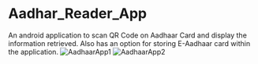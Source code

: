 # Aadhar_Reader_App
An android application to scan QR Code on Aadhaar Card and display the information retrieved. Also has an option for storing E-Aadhaar card within the application.
![AadhaarApp1](https://user-images.githubusercontent.com/34890414/99518833-1bf92980-29b7-11eb-8c06-4ab233f69527.jpeg)
![AadhaarApp2](https://user-images.githubusercontent.com/34890414/99518892-2adfdc00-29b7-11eb-9807-cd0546b3c73b.jpeg)
